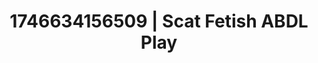 ---
categories:
- Skin-to-skin fantasy
- Erotic focus
- AI-generated
- Mirror play
- Vintage boudoir
- Pleasure mapping
- ASMR
- Cosplay
image: /assets/images/1746634156509.jpg
layout: post
seo:
  description: Featured content with sensual Scat Fetish, ABDL Play. HD images available.
  keywords: Scat Fetish, ABDL Play
  og_image: /assets/images/1746634156509.jpg
  schema_type: VisualArtwork
tags:
- ABDL Play
- Scat Fetish
- '#1746634156509'
title: 1746634156509 | Scat Fetish ABDL Play
---